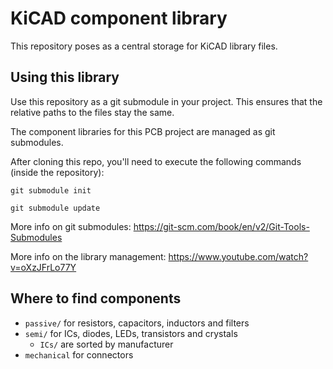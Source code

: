 # KiCAD component library

This repository poses as a central storage for KiCAD library files.

## Using this library

Use this repository as a git submodule in your project. This ensures that the relative paths to the files stay the same.

The component libraries for this PCB project are managed as git submodules.

After cloning this repo, you'll need to execute the following commands (inside the repository):

`git submodule init`

`git submodule update`

More info on git submodules: https://git-scm.com/book/en/v2/Git-Tools-Submodules

More info on the library management: https://www.youtube.com/watch?v=oXzJFrLo77Y

## Where to find components

* `passive/` for resistors, capacitors, inductors and filters
* `semi/` for ICs, diodes, LEDs, transistors and crystals
    * `ICs/` are sorted by manufacturer
* `mechanical` for connectors
